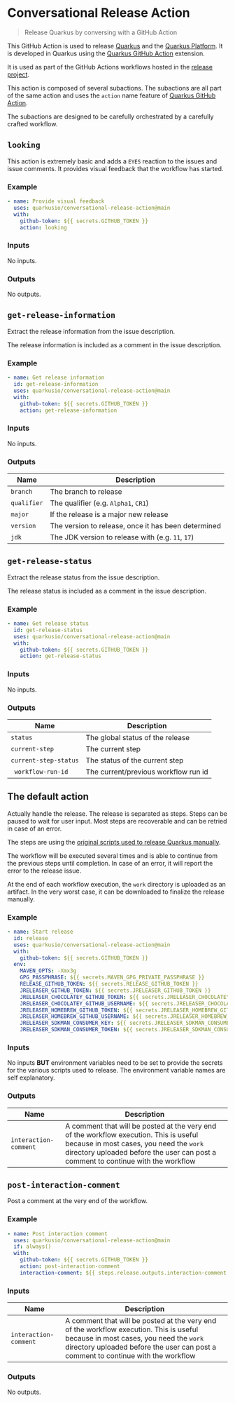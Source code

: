 
# Conversational Release Action

> Release Quarkus by conversing with a GitHub Action

This GitHub Action is used to release [Quarkus](https://github.com/quarkusio/quarkus) and the [Quarkus Platform](https://github.com/quarkusio/quarkus-platform/).
It is developed in Quarkus using the [Quarkus GitHub Action](https://github.com/quarkiverse/quarkus-github-action/) extension.

It is used as part of the GitHub Actions workflows hosted in the [release project](https://github.com/quarkus-release/release).

This action is composed of several subactions.
The subactions are all part of the same action and uses the `action` name feature of [Quarkus GitHub Action](https://github.com/quarkiverse/quarkus-github-action/).

The subactions are designed to be carefully orchestrated by a carefully crafted workflow.

## `looking`

This action is extremely basic and adds a `EYES` reaction to the issues and issue comments.
It provides visual feedback that the workflow has started.

### Example

```yaml
- name: Provide visual feedback
  uses: quarkusio/conversational-release-action@main
  with:
    github-token: ${{ secrets.GITHUB_TOKEN }}
    action: looking
```

### Inputs

No inputs.

### Outputs

No outputs.

## `get-release-information`

Extract the release information from the issue description.

The release information is included as a comment in the issue description.

### Example

```yaml
- name: Get release information
  id: get-release-information
  uses: quarkusio/conversational-release-action@main
  with:
    github-token: ${{ secrets.GITHUB_TOKEN }}
    action: get-release-information
```

### Inputs

No inputs.

### Outputs

| Name   | Description  |
|---|---|
| `branch`  | The branch to release  |
| `qualifier`  | The qualifier (e.g. `Alpha1`, `CR1`)  |
| `major`  | If the release is a major new release  |
| `version`  | The version to release, once it has been determined  |
| `jdk`  | The JDK version to release with (e.g. `11`, `17`)  |

## `get-release-status`

Extract the release status from the issue description.

The release status is included as a comment in the issue description.

### Example

```yaml
- name: Get release status
  id: get-release-status
  uses: quarkusio/conversational-release-action@main
  with:
    github-token: ${{ secrets.GITHUB_TOKEN }}
    action: get-release-status
```

### Inputs

No inputs.

### Outputs

| Name   | Description  |
|---|---|
| `status`  | The global status of the release  |
| `current-step`  | The current step  |
| `current-step-status`  | The status of the current step  |
| ` workflow-run-id`  | The current/previous workflow run id |

## The default action

Actually handle the release.
The release is separated as steps.
Steps can be paused to wait for user input.
Most steps are recoverable and can be retried in case of an error.

The steps are using the [original scripts used to release Quarkus manually](https://github.com/quarkusio/quarkus-release).

The workflow will be executed several times and is able to continue from the previous steps until completion.
In case of an error, it will report the error to the release issue.

At the end of each workflow execution, the `work` directory is uploaded as an artifact.
In the very worst case, it can be downloaded to finalize the release manually.

### Example

```yaml
- name: Start release
  id: release
  uses: quarkusio/conversational-release-action@main
  with:
    github-token: ${{ secrets.GITHUB_TOKEN }}
  env:
    MAVEN_OPTS: -Xmx3g
    GPG_PASSPHRASE: ${{ secrets.MAVEN_GPG_PRIVATE_PASSPHRASE }}
    RELEASE_GITHUB_TOKEN: ${{ secrets.RELEASE_GITHUB_TOKEN }}
    JRELEASER_GITHUB_TOKEN: ${{ secrets.JRELEASER_GITHUB_TOKEN }}
    JRELEASER_CHOCOLATEY_GITHUB_TOKEN: ${{ secrets.JRELEASER_CHOCOLATEY_GITHUB_TOKEN }}
    JRELEASER_CHOCOLATEY_GITHUB_USERNAME: ${{ secrets.JRELEASER_CHOCOLATEY_GITHUB_USERNAME }}
    JRELEASER_HOMEBREW_GITHUB_TOKEN: ${{ secrets.JRELEASER_HOMEBREW_GITHUB_TOKEN }}
    JRELEASER_HOMEBREW_GITHUB_USERNAME: ${{ secrets.JRELEASER_HOMEBREW_GITHUB_USERNAME }}
    JRELEASER_SDKMAN_CONSUMER_KEY: ${{ secrets.JRELEASER_SDKMAN_CONSUMER_KEY }}
    JRELEASER_SDKMAN_CONSUMER_TOKEN: ${{ secrets.JRELEASER_SDKMAN_CONSUMER_TOKEN }}
```

### Inputs

No inputs **BUT** environment variables need to be set to provide the secrets for the various scripts used to release.
The environment variable names are self explanatory.

### Outputs

| Name   | Description  |
|---|---|
| `interaction-comment`  | A comment that will be posted at the very end of the workflow execution. This is useful because in most cases, you need the `work` directory uploaded before the user can post a comment to continue with the workflow  |

## `post-interaction-comment`

Post a comment at the very end of the workflow.

### Example

```yaml
- name: Post interaction comment
  uses: quarkusio/conversational-release-action@main
  if: always()
  with:
    github-token: ${{ secrets.GITHUB_TOKEN }}
    action: post-interaction-comment
    interaction-comment: ${{ steps.release.outputs.interaction-comment }}
```

### Inputs

| Name   | Description  |
|---|---|
| `interaction-comment`  | A comment that will be posted at the very end of the workflow execution. This is useful because in most cases, you need the `work` directory uploaded before the user can post a comment to continue with the workflow  |

### Outputs

No outputs.
